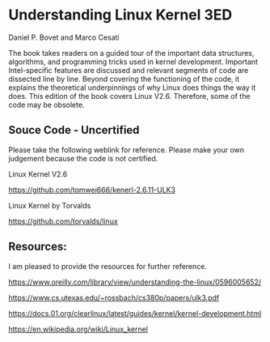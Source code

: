 # Understanding Linux Kernel 3ED
Daniel P. Bovet and Marco Cesati

The book takes readers on a guided tour of the important data structures, algorithms, 
and programming tricks used in kernel development. Important Intel-specific features 
are discussed and relevant segments of code are dissected line by line. Beyond 
covering the functioning of the code, it explains the theoretical underpinnings of why 
Linux does things the way it does. This edition of the book covers Linux V2.6. Therefore, 
some of the code may be obsolete. 

## Souce Code - Uncertified 

Please take the following weblink for reference. Please make your own judgement because 
the code is not certified. 

Linux Kernel V2.6

https://github.com/tomwei666/kenerl-2.6.11-ULK3

Linux Kernel by Torvalds 

https://github.com/torvalds/linux

## Resources:

I am pleased to provide the resources for further reference. 

https://www.oreilly.com/library/view/understanding-the-linux/0596005652/

https://www.cs.utexas.edu/~rossbach/cs380p/papers/ulk3.pdf

https://docs.01.org/clearlinux/latest/guides/kernel/kernel-development.html

https://en.wikipedia.org/wiki/Linux_kernel
